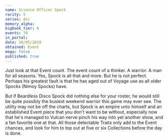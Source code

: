 ```yaml
---
name: Science Officer Spock
rarity: 5
series: dsc
memory_alpha:
bigbook_tier: 6
events: 70
in_portal:
date: 30/05/2019
obtained: Event
mega: false
published: true
---
```


Just look at that Event count. The event count of a thinker. A warrior. A man for all seasons. Yes, Spock is all that and more. But he is not perfect. Perhaps his greatest fault is that he has aged out of Voyage use as all older Spocks (Nimoy Spocks) have.

But if Beardless Disco Spock did nothing else for your roster, he would still be quite possibly the busiest weekend warrior this game may ever see. The utility may not be off the charts, but Spock is an empire unto himself and an established Event piece that you don't want to be without, especially now that he's managed to Vulcan nerve pinch his way into yet another show, and a fan favorite one at that. All those delectable Traits only add to the Event chances, and look for him to top out at five or six Collections before the day is done.
